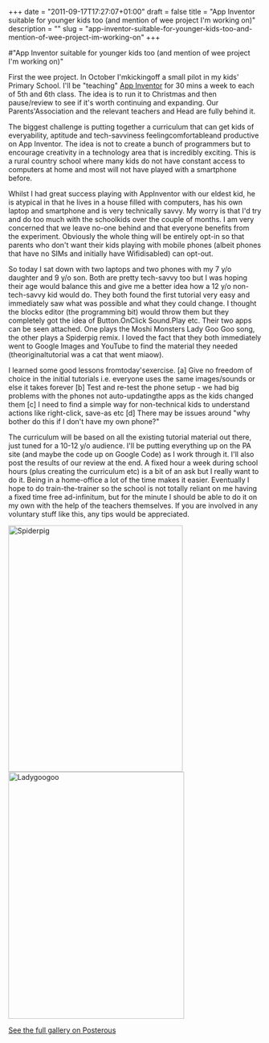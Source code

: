 +++
date = "2011-09-17T17:27:07+01:00"
draft = false
title = "App Inventor suitable for younger kids too (and mention of wee project I'm working on)"
description = ""
slug = "app-inventor-suitable-for-younger-kids-too-and-mention-of-wee-project-im-working-on"
+++

#"App Inventor suitable for younger kids too (and mention of wee project I'm working on)"


 First the wee project. In October I&#39;mkickingoff a small pilot in my kids&#39; Primary School. I&#39;ll be &quot;teaching&quot; <a href="http://www.appinventorbeta.com/about/">App Inventor</a> for 30 mins a week to each of 5th and 6th class. The idea is to run it to Christmas and then pause/review to see if it&#39;s worth continuing and expanding. Our Parents&#39;Association and the relevant teachers and Head are fully behind it. <p /><div>The biggest challenge is putting together a curriculum that can get kids of everyability, aptitude and tech-savviness feelingcomfortableand productive on App Inventor. The idea is not to create a bunch of programmers but to encourage creativity in a technology area that is incredibly exciting. This is a rural country school where many kids do not have constant access to computers at home and most will not have played with a smartphone before.</div> <p /><div>Whilst I had great success playing with AppInventor with our eldest kid, he is atypical in that he lives in a house filled with computers, has his own laptop and smartphone and is very technically savvy. My worry is that I&#39;d try and do too much with the schoolkids over the couple of months. I am very concerned that we leave no-one behind and that everyone benefits from the experiment. Obviously the whole thing will be entirely opt-in so that parents who don&#39;t want their kids playing with mobile phones (albeit phones that have no SIMs and initially have Wifidisabled) can opt-out.</div> <p /><div>So today I sat down with two laptops and two phones with my 7 y/o daughter and 9 y/o son. Both are pretty tech-savvy too but I was hoping their age would balance this and give me a better idea how a 12 y/o non-tech-savvy kid would do. They both found the first tutorial very easy and immediately saw what was possible and what they could change. I thought the blocks editor (the programming bit) would throw them but they completely got the idea of Button.OnClick Sound.Play etc. Their two apps can be seen attached. One plays the Moshi Monsters Lady Goo Goo song, the other plays a Spiderpig remix. I loved the fact that they both immediately went to Google Images and YouTube to find the material they needed (theoriginaltutorial was a cat that went miaow).</div> <p /><div>I learned some good lessons fromtoday&#39;sexercise. [a] Give no freedom of choice in the initial tutorials i.e. everyone uses the same images/sounds or else it takes forever [b] Test and re-test the phone setup - we had big problems with the phones not auto-updatingthe apps as the kids changed them [c] I need to find a simple way for non-technical kids to understand actions like right-click, save-as etc [d] There may be issues around &quot;why bother do this if I don&#39;t have my own phone?&quot;</div> <p /><div>The curriculum will be based on all the existing tutorial material out there, just tuned for a 10-12 y/o audience. I&#39;ll be putting everything up on the PA site (and maybe the code up on Google Code) as I work through it. I&#39;ll also post the results of our review at the end. A fixed hour a week during school hours (plus creating the curriculum etc) is a bit of an ask but I really want to do it. Being in a home-office a lot of the time makes it easier. Eventually I hope to do train-the-trainer so the school is not totally reliant on me having a fixed time free ad-infinitum, but for the minute I should be able to do it on my own with the help of the teachers themselves. If you are involved in any voluntary stuff like this, any tips would be appreciated.</div> <p /><p /> <p><div class='p_embed p_image_embed'>
<img alt="Spiderpig" height="490" src="http://getfile3.posterous.com/getfile/files.posterous.com/conoroneill/UCU6Iim39Wg3SpGG6avXx09RjBQ7xRuIqKwgZ5EXM0HG4PSYmjFkxq7flPkY/spiderpig.png" width="347" />
<img alt="Ladygoogoo" height="491" src="http://getfile7.posterous.com/getfile/files.posterous.com/conoroneill/H9HnXTzxJuVGCRNgFdL7K2rXXFraR6zO68CPKJVvbEtDR4PppEjhlkEUGc9Z/ladygoogoo.png" width="350" />
<div class='p_see_full_gallery'><a href="http://conoroneill.posterous.com/app-inventor-suitable-for-younger-kids-too-an">See the full gallery on Posterous</a></div>
</div>
</p>
 